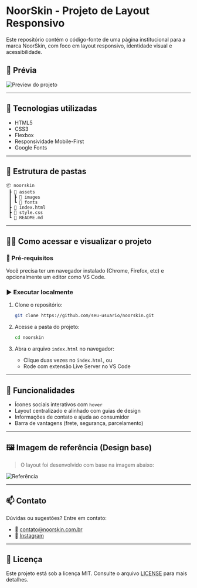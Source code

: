 
# NoorSkin - Projeto de Layout Responsivo

Este repositório contém o código-fonte de uma página institucional para a marca NoorSkin, com foco em layout responsivo, identidade visual e acessibilidade.

## 📸 Prévia

![Preview do projeto](./assets/images/screenshot-home.png)

---

## 🚀 Tecnologias utilizadas

- HTML5
- CSS3
- Flexbox
- Responsividade Mobile-First
- Google Fonts

---

## 📁 Estrutura de pastas

```
📦 noorskin
 ┣ 📂 assets
 ┃ ┣ 📂 images
 ┃ ┗ 📂 fonts
 ┣ 📄 index.html
 ┣ 📄 style.css
 ┗ 📄 README.md
```

---

## 🧑‍💻 Como acessar e visualizar o projeto

### 🔧 Pré-requisitos
Você precisa ter um navegador instalado (Chrome, Firefox, etc) e opcionalmente um editor como VS Code.

### ▶️ Executar localmente
1. Clone o repositório:
   ```bash
   git clone https://github.com/seu-usuario/noorskin.git
   ```

2. Acesse a pasta do projeto:
   ```bash
   cd noorskin
   ```

3. Abra o arquivo `index.html` no navegador:
   - Clique duas vezes no `index.html`, ou
   - Rode com extensão Live Server no VS Code

---

## 📌 Funcionalidades

- Ícones sociais interativos com `hover`
- Layout centralizado e alinhado com guias de design
- Informações de contato e ajuda ao consumidor
- Barra de vantagens (frete, segurança, parcelamento)

---

## 🖼️ Imagem de referência (Design base)

> O layout foi desenvolvido com base na imagem abaixo:

![Referência](./assets/images/referencia.png)

---

## 📫 Contato

Dúvidas ou sugestões? Entre em contato:

- 📧 contato@noorskin.com.br
- 💬 [Instagram](https://instagram.com/noorskin)

---

## 📝 Licença

Este projeto está sob a licença MIT. Consulte o arquivo [LICENSE](./LICENSE) para mais detalhes.
